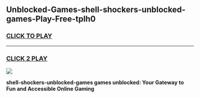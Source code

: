 
## Unblocked-Games-shell-shockers-unblocked-games-Play-Free-tplh0
<h3>
<a href="https://premium76.site?title=shell-shockers-unblocked-games&ref=20A">CLICK TO PLAY</a></h3>
<hr>

<h3>
<a href="https://premium76.site?title=shell-shockers-unblocked-games&ref=20A">CLICK 2 PLAY</a>
  
</h3>

<a href="https://premium76.site?title=shell-shockers-unblocked-games&ref=20A"><img src="https://clearcache.store/games.png"></a>


**shell-shockers-unblocked-games games unblocked: Your Gateway to Fun and Accessible Online Gaming**
